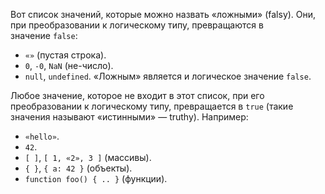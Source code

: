 Вот список значений, которые можно назвать «ложными» (falsy). Они, при преобразовании к логическому типу, превращаются в значение `false`:  
- `«»` (пустая строка).
- `0`, `-0`, `NaN` (не-число).
- `null`, `undefined`.
«Ложным» является и логическое значение `false`.

Любое значение, которое не входит в этот список, при его преобразовании к логическому типу, превращается в `true` (такие значения называют «истинными» — truthy). Например:  
- `«hello»`.
- `42`.
- `[ ]`, `[ 1, «2», 3 ]` (массивы).
- `{ }`, `{ a: 42 }` (объекты).
- `function foo() { .. }` (функции).